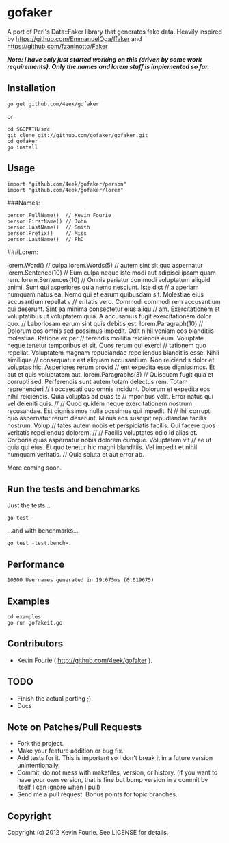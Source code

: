 # gofaker

A port of Perl's Data::Faker library that generates fake data.
Heavily inspired by https://github.com/EmmanuelOga/ffaker and https://github.com/fzaninotto/Faker

***Note: I have only just started working on this (driven by some work requirements). Only the names and lorem stuff is implemented so far.***

## Installation

    go get github.com/4eek/gofaker

or

    cd $GOPATH/src
    git clone git://github.com/gofaker/gofaker.git
    cd gofaker
    go install

## Usage

    import "github.com/4eek/gofaker/person"
    import "github.com/4eek/gofaker/lorem"

###Names:

    person.FullName()  // Kevin Fourie
    person.FirstName() // John
    person.LastName()  // Smith
    person.Prefix()    // Miss
    person.LastName()  // PhD

###Lorem:

  lorem.Word()
  // culpa
  lorem.Words(5)
  // autem sint sit quo aspernatur
  lorem.Sentence(10)
  // Eum culpa neque iste modi aut adipisci ipsam quam rem. 
  lorem.Sentences(10)
  // Omnis pariatur commodi voluptatum aliquid animi. Sunt qui asperiores quia nemo nesciunt. Iste dict
  // a aperiam numquam natus ea. Nemo qui et earum quibusdam sit. Molestiae eius accusantium repellat v
  // eritatis vero. Commodi commodi rem accusantium qui deserunt. Sint ea minima consectetur eius aliqu
  // am. Exercitationem et voluptatibus ut voluptatem quia. A accusamus fugit exercitationem dolor quo.
  //  Laboriosam earum sint quis debitis est.
  lorem.Paragraph(10)
  // Dolorum eos omnis sed possimus impedit. Odit nihil veniam eos blanditiis molestiae. Ratione ex per
  // ferendis mollitia reiciendis eum. Voluptate neque tenetur temporibus et sit. Quos rerum qui exerci
  // tationem quo repellat. Voluptatem magnam repudiandae repellendus blanditiis esse. Nihil similique 
  // consequatur est aliquam accusantium. Non reiciendis dolor et voluptas hic. Asperiores rerum provid
  // ent expedita esse dignissimos. Et aut et quis voluptatem aut.
  lorem.Paragraphs(3)
  // Quisquam fugit quia et corrupti sed. Perferendis sunt autem totam delectus rem. Totam reprehenderi
  // t occaecati quo omnis incidunt. Dolorum et expedita eos nihil reiciendis. Quia voluptas ad quas te
  // mporibus velit. Error natus qui vel deleniti quis.
  //
  // Quod quidem neque exercitationem nostrum recusandae. Est dignissimos nulla possimus qui impedit. N
  // ihil corrupti quo aspernatur rerum deserunt. Minus eos suscipit repudiandae facilis nostrum. Volup
  // tates autem nobis et perspiciatis facilis. Qui facere quos veritatis repellendus dolorem.
  //
  // Facilis voluptates odio id alias et. Corporis quas aspernatur nobis dolorem cumque. Voluptatem vit
  // ae ut quia qui eius. Et quo tenetur hic magni blanditiis. Vel impedit et nihil numquam veritatis. 
  // Quia soluta et aut error ab.

More coming soon.

## Run the tests and benchmarks

Just the tests...

    go test

...and with benchmarks...

    go test -test.bench=.

## Performance

    10000 Usernames generated in 19.675ms (0.019675)

## Examples

    cd examples
    go run gofakeit.go

## Contributors

* Kevin Fourie ( http://github.com/4eek/gofaker ).

## TODO

* Finish the actual porting ;)
* Docs

## Note on Patches/Pull Requests

* Fork the project.
* Make your feature addition or bug fix.
* Add tests for it. This is important so I don't break it in a future version unintentionally.
* Commit, do not mess with makefiles, version, or history.
  (if you want to have your own version, that is fine but bump version in a commit by itself I can ignore when I pull)
* Send me a pull request. Bonus points for topic branches.

## Copyright

Copyright (c) 2012 Kevin Fourie. See LICENSE for details.

